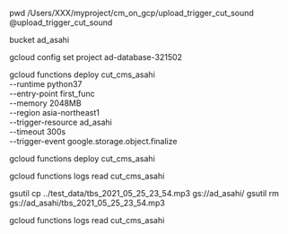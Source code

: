 pwd
/Users/XXX/myproject/cm_on_gcp/upload_trigger_cut_sound
@upload_trigger_cut_sound

bucket ad_asahi

gcloud config set project ad-database-321502

gcloud functions deploy cut_cms_asahi \
--runtime python37 \
--entry-point first_func \
--memory 2048MB \
--region asia-northeast1 \
--trigger-resource ad_asahi \
--timeout 300s \
--trigger-event google.storage.object.finalize

gcloud functions deploy cut_cms_asahi

gcloud functions logs read cut_cms_asahi

gsutil cp ../test_data/tbs_2021_05_25_23_54.mp3 gs://ad_asahi/
gsutil rm gs://ad_asahi/tbs_2021_05_25_23_54.mp3

gcloud functions logs read cut_cms_asahi
